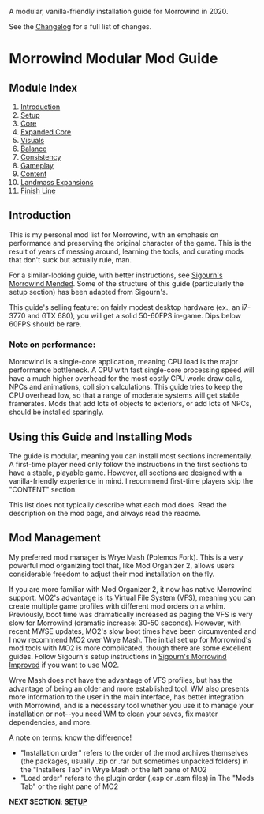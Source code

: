 A modular, vanilla-friendly installation guide for Morrowind in 2020.

See the [Changelog](https://github.com/doublemoulinet/Morrowind-Modular-Mod-Guide/blob/master/CHANGELOG.md) for a full list of changes.

# Morrowind Modular Mod Guide

## Module Index
1. [Introduction](https://github.com/doublemoulinet/Morrowind-Modular-Mod-Guide/blob/master/README.md)
1. [Setup](https://github.com/doublemoulinet/Morrowind-Modular-Mod-Guide/blob/master/SETUP.md)
1. [Core](https://github.com/doublemoulinet/Morrowind-Modular-Mod-Guide/blob/master/CORE.md)
1. [Expanded Core](https://github.com/doublemoulinet/Morrowind-Modular-Mod-Guide/blob/master/EXPANDEDCORE.md)
1. [Visuals](https://github.com/doublemoulinet/Morrowind-Modular-Mod-Guide/blob/master/VISUALS.md)
1. [Balance](https://github.com/doublemoulinet/Morrowind-Modular-Mod-Guide/blob/master/BALANCE.md)
1. [Consistency](https://github.com/doublemoulinet/Morrowind-Modular-Mod-Guide/blob/master/CONSISTENCY.md)
1. [Gameplay](https://github.com/doublemoulinet/Morrowind-Modular-Mod-Guide/blob/master/GAMEPLAY.md)
1. [Content](https://github.com/doublemoulinet/Morrowind-Modular-Mod-Guide/blob/master/CONTENT.md)
1. [Landmass Expansions](https://github.com/doublemoulinet/Morrowind-Modular-Mod-Guide/blob/master/OPTIONAL.md)
1. [Finish Line](https://github.com/doublemoulinet/Morrowind-Modular-Mod-Guide/blob/master/FINISHLINE.md)

## Introduction
This is my personal mod list for Morrowind, with an emphasis on performance and preserving the original character of the game. This is the result of years of messing around, learning the tools, and curating mods that don't suck but actually rule, man.

For a similar-looking guide, with better instructions, see [Sigourn's Morrowind Mended](https://github.com/Sigourn/morrowind-improved). Some of the structure of this guide (particularly the setup section) has been adapted from Sigourn's.

This guide's selling feature: on fairly modest desktop hardware (ex., an i7-3770 and GTX 680), you will get a solid 50-60FPS in-game. Dips below 60FPS should be rare.

### Note on performance:

Morrowind is a single-core application, meaning CPU load is the major performance bottleneck. A CPU with fast single-core processing speed will have a much higher overhead for the most costly CPU work: draw calls, NPCs and animations, collision calculations. This guide tries to keep the CPU overhead low, so that a range of moderate systems will get stable framerates. Mods that add lots of objects to exteriors, or add lots of NPCs, should be installed sparingly.

## Using this Guide and Installing Mods
The guide is modular, meaning you can install most sections incrementally. A first-time player need only follow the instructions in the first sections to have a stable, playable game. However, all sections are designed with a vanilla-friendly experience in mind. I recommend first-time players skip the "CONTENT"  section.

This list does not typically describe what each mod does. Read the description on the mod page, and always read the readme.

## Mod Management
My preferred mod manager is Wrye Mash (Polemos Fork). This is a very powerful mod organizing tool that, like Mod Organizer 2, allows users considerable freedom to adjust their mod installation on the fly.

If you are more familiar with Mod Organizer 2, it now has native Morrowind support. MO2's advantage is its Virtual File System (VFS), meaning you can create multiple game profiles with different mod orders on a whim. Previously, boot time was dramatically increased as paging the VFS is very slow for Morrowind (dramatic increase: 30-50 seconds). However, with recent MWSE updates, MO2's slow boot times have been circumvented and I now recommend MO2 over Wrye Mash. The initial set up for Morrowind's mod tools with MO2 is more complicated, though there are some excellent guides. Follow Sigourn's setup instructions in [Sigourn's Morrowind Improved](https://github.com/Sigourn/morrowind-improved/blob/master/setup.md) if you want to use MO2.

Wrye Mash does not have the advantage of VFS profiles, but has the advantage of being an older and more established tool. WM also presents more information to the user in the main interface, has better integration with Morrowind, and is a necessary tool whether you use it to manage your installation or not--you need WM to clean your saves, fix master dependencies, and more.

A note on terms: know the difference!
- "Installation order" refers to the order of the mod archives themselves (the packages, usually .zip or .rar but sometimes unpacked folders) in the "Installers Tab" in Wrye Mash or the left pane of MO2
- "Load order" refers to the plugin order (.esp or .esm files) in The "Mods Tab" or the right pane of MO2

**NEXT SECTION**:
[**SETUP**](https://github.com/doublemoulinet/Morrowind-Modular-Mod-Guide/blob/master/SETUP.md)